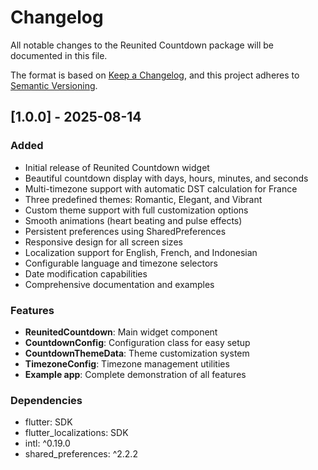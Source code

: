# Changelog

All notable changes to the Reunited Countdown package will be documented in this file.

The format is based on [Keep a Changelog](https://keepachangelog.com/en/1.0.0/),
and this project adheres to [Semantic Versioning](https://semver.org/spec/v2.0.0.html).

## [1.0.0] - 2025-08-14

### Added
- Initial release of Reunited Countdown widget
- Beautiful countdown display with days, hours, minutes, and seconds
- Multi-timezone support with automatic DST calculation for France
- Three predefined themes: Romantic, Elegant, and Vibrant
- Custom theme support with full customization options
- Smooth animations (heart beating and pulse effects)
- Persistent preferences using SharedPreferences
- Responsive design for all screen sizes
- Localization support for English, French, and Indonesian
- Configurable language and timezone selectors
- Date modification capabilities
- Comprehensive documentation and examples

### Features
- **ReunitedCountdown**: Main widget component
- **CountdownConfig**: Configuration class for easy setup
- **CountdownThemeData**: Theme customization system
- **TimezoneConfig**: Timezone management utilities
- **Example app**: Complete demonstration of all features

### Dependencies
- flutter: SDK
- flutter_localizations: SDK
- intl: ^0.19.0
- shared_preferences: ^2.2.2

